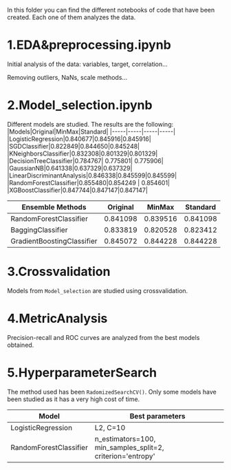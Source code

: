 In this folder you can find the different notebooks of code that have been created. Each one of them analyzes the data.

# 1.EDA&preprocessing.ipynb
Initial analysis of the data: variables, target, correlation...

Removing outliers, NaNs, scale methods...

# 2.Model_selection.ipynb
Different models are studied. The results are the following:
|Models|Original|MinMax|Standard|
|-----|-----|-----|-----|
|LogisticRegression|0.840677|0.845916|0.845916|
|SGDClassifier|0.822849|0.844650|0.845248|
|KNeighborsClassifier|0.832308|0.801329|0.801329|
|DecisionTreeClassifier|0.784767| 0.775801| 0.775906|
|GaussianNB|0.641338|0.637329|0.637329|
|LinearDiscriminantAnalysis|0.846338|0.845599|0.845599|
|RandomForestClassifier|0.855480|0.854249	| 0.854601|
|XGBoostClassifier|0.847744|0.847147|0.847147|

|Ensemble Methods | Original |MinMax|Standard|
|-------|------|------|------|
|RandomForestClassifier|0.841098|0.839516|0.841098|
|BaggingClassifier|0.833819|0.820528|0.823412|
|GradientBoostingClassifier|0.845072|0.844228|0.844228|

# 3.Crossvalidation
Models from ```Model_selection``` are studied using crossvalidation.

# 4.MetricAnalysis
Precision-recall and ROC curves are analyzed from the best models obtained.

# 5.HyperparameterSearch
The method used has been ```RadomizedSearchCV()```. Only some models have been studied as it has a very high cost of time.

|Model|Best parameters|
|----|-----|
|LogisticRegression| L2, C=10|
|RandomForestClassifier| n_estimators=100, min_samples_split=2, criterion='entropy'|

